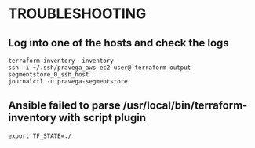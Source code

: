 # TROUBLESHOOTING

## Log into one of the hosts and check the logs

```
terraform-inventory -inventory
ssh -i ~/.ssh/pravega_aws ec2-user@`terraform output segmentstore_0_ssh_host`
journalctl -u pravega-segmentstore
```

## Ansible failed to parse /usr/local/bin/terraform-inventory with script plugin

```
export TF_STATE=./
```
